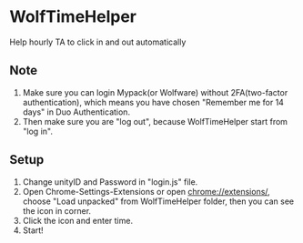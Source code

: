 # WolfTimeHelper
Help hourly TA to click in and out automatically

## Note
1. Make sure you can login Mypack(or Wolfware) without 2FA(two-factor authentication), which means you have chosen "Remember me for 14 days" in Duo Authentication.
2. Then make sure you are "log out", because WolfTimeHelper start from "log in".

## Setup
1. Change unityID and Password in "login.js" file.
2. Open Chrome-Settings-Extensions or open [chrome://extensions/](chrome://extensions/), choose "Load unpacked" from WolfTimeHelper folder, then you can see the icon in corner.
3. Click the icon and enter time.
4. Start!
